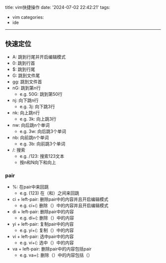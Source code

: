 title: vim快捷操作
date: '2024-07-02 22:42:21'
tags:
  - vim
categories:
  - ide
---
## 快速定位

- A: 跳到行尾并开启编辑模式
- 0: 跳到行首
- $: 跳到行尾
- G: 跳到文件尾
- gg: 跳到文件首
- nG: 跳到第n行
    - e.g. 50G: 跳到第50行
- nj: 向下跳n行
    - e.g. 3j: 向下跳3行
- nk: 向上跳n行
    - e.g. 3k: 向上跳3行
- nw: 向后跳n个单词
    - e.g. 3w: 向后跳3个单词
 - nb: 向前跳n个单词
    - e.g. 3b: 向前跳3个单词
- /: 搜索
    - e.g. /123: 搜索123文本
    - 按n和N向下和向上

### pair

- %: 在pair中来回跳
    - e.g. (123)  在（和）之间来回跳
- ci + left-pair: 删除pair中的内容并且开启编辑模式
    - e.g. ci+(: 删除（）中的内容并且开启编辑模式
- di + left-pair: 删除pair中的内容
    - e.g. di+(: 删除（）中的内容
- yi + left-pair: 复制pair中的内容
    - e.g. yi+(: 复制（）中的内容
- vi + left-pair: 选中pair中的内容
    - e.g. vi+(: 选中（）中的内容
- va + left-pair: 删除pair中的内容包括pair
    - e.g. va+(: 删除（）中的内容包括（）
